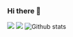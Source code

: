 ### Hi there 👋

<!--
**bipin1050/bipin1050** is a ✨ _special_ ✨ repository because its `README.md` (this file) appears on your GitHub profile.

Here are some ideas to get you started:

- 🔭 I’m currently working on ...
- 🌱 I’m currently learning ...
- 👯 I’m looking to collaborate on ...
- 🤔 I’m looking for help with ...
- 💬 Ask me about ...
- 📫 How to reach me: ...
- 😄 Pronouns: ...
- ⚡ Fun fact: ...
-->

![](https://raw.githubusercontent.com/bipin1050/github-stats/master/generated/overview.svg#gh-dark-mode-only)
![](https://raw.githubusercontent.com/bipin1050/github-stats/master/generated/languages.svg#gh-dark-mode-only)
![Github stats](https://github-readme-stats.vercel.app/api?username=bipin1050&theme=highcontrast&show_icons=true&count_private=true)
